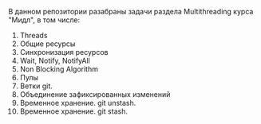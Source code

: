 В данном репозитории разабраны задачи раздела Multithreading курса "Мидл", в том числе:
1. Threads
2. Общие ресурсы
3. Синхронизация ресурсов
4. Wait, Notify, NotifyAll
5. Non Blocking Algorithm
6. Пулы
7. Ветки git.
8. Объединение зафиксированных изменений
9. Временное хранение. git unstash.
10. Временное хранение. git stash.